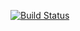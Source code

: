 [![Build Status](https://travis-ci.org/wayou/wayou.github.io.svg?branch=master)](https://travis-ci.org/wayou/wayou.github.io)
